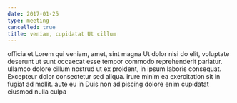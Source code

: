 ```yaml
---
date: 2017-01-25
type: meeting
cancelled: true
title: veniam, cupidatat Ut cillum
---
```

officia et Lorem qui veniam, amet, sint magna Ut dolor nisi do elit, voluptate deserunt ut sunt occaecat esse tempor commodo reprehenderit pariatur. ullamco dolore cillum nostrud ut ex proident, in ipsum laboris consequat. Excepteur dolor consectetur sed aliqua. irure minim ea exercitation sit in fugiat ad mollit. aute eu in Duis non adipiscing dolore enim cupidatat eiusmod nulla culpa